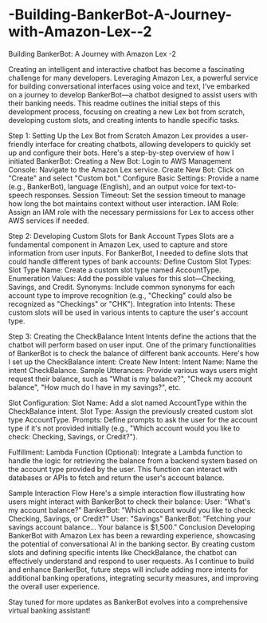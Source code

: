# -Building-BankerBot-A-Journey-with-Amazon-Lex--2
 Building BankerBot: A Journey with Amazon Lex -2

Creating an intelligent and interactive chatbot has become a fascinating challenge for many developers. Leveraging Amazon Lex, a powerful service for building conversational interfaces using voice and text, I've embarked on a journey to develop BankerBot—a chatbot designed to assist users with their banking needs. This readme outlines the initial steps of this development process, focusing on creating a new Lex bot from scratch, developing custom slots, and creating intents to handle specific tasks.

Step 1: Setting Up the Lex Bot from Scratch
Amazon Lex provides a user-friendly interface for creating chatbots, allowing developers to quickly set up and configure their bots. Here's a step-by-step overview of how I initiated BankerBot:
Creating a New Bot:
Login to AWS Management Console: Navigate to the Amazon Lex service.
Create New Bot: Click on "Create" and select "Custom bot."
Configure Basic Settings: Provide a name (e.g., BankerBot), language (English), and an output voice for text-to-speech responses.
Session Timeout: Set the session timeout to manage how long the bot maintains context without user interaction.
IAM Role: Assign an IAM role with the necessary permissions for Lex to access other AWS services if needed.

Step 2: Developing Custom Slots for Bank Account Types
Slots are a fundamental component in Amazon Lex, used to capture and store information from user inputs. For BankerBot, I needed to define slots that could handle different types of bank accounts:
Define Custom Slot Types:
Slot Type Name: Create a custom slot type named AccountType.
Enumeration Values: Add the possible values for this slot—Checking, Savings, and Credit.
Synonyms: Include common synonyms for each account type to improve recognition (e.g., "Checking" could also be recognized as "Checkings" or "CHK").
Integration into Intents:
These custom slots will be used in various intents to capture the user's account type.

Step 3: Creating the CheckBalance Intent
Intents define the actions that the chatbot will perform based on user input. One of the primary functionalities of BankerBot is to check the balance of different bank accounts. Here's how I set up the CheckBalance intent:
Create New Intent:
Intent Name: Name the intent CheckBalance.
Sample Utterances: Provide various ways users might request their balance, such as "What is my balance?", "Check my account balance", "How much do I have in my savings?", etc.

Slot Configuration:
Slot Name: Add a slot named AccountType within the CheckBalance intent.
Slot Type: Assign the previously created custom slot type AccountType.
Prompts: Define prompts to ask the user for the account type if it's not provided initially (e.g., "Which account would you like to check: Checking, Savings, or Credit?").

Fulfillment:
Lambda Function (Optional): Integrate a Lambda function to handle the logic for retrieving the balance from a backend system based on the account type provided by the user. This function can interact with databases or APIs to fetch and return the user's account balance.

Sample Interaction Flow
Here's a simple interaction flow illustrating how users might interact with BankerBot to check their balance:
User: "What's my account balance?"
BankerBot: "Which account would you like to check: Checking, Savings, or Credit?"
User: "Savings"
BankerBot: "Fetching your savings account balance... Your balance is $1,500."
Conclusion
Developing BankerBot with Amazon Lex has been a rewarding experience, showcasing the potential of conversational AI in the banking sector. By creating custom slots and defining specific intents like CheckBalance, the chatbot can effectively understand and respond to user requests. As I continue to build and enhance BankerBot, future steps will include adding more intents for additional banking operations, integrating security measures, and improving the overall user experience.

Stay tuned for more updates as BankerBot evolves into a comprehensive virtual banking assistant!
